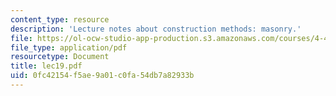 ```yaml
---
content_type: resource
description: 'Lecture notes about construction methods: masonry.'
file: https://ol-ocw-studio-app-production.s3.amazonaws.com/courses/4-401-introduction-to-building-technology-spring-2006/0fc42154f5ae9a01c0fa54db7a82933b_lec19.pdf
file_type: application/pdf
resourcetype: Document
title: lec19.pdf
uid: 0fc42154-f5ae-9a01-c0fa-54db7a82933b
---
```

